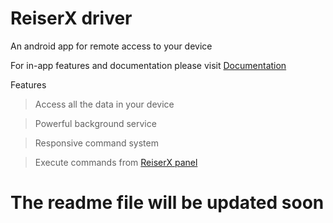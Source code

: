 # ReiserX driver
An android app for remote access to your device

For in-app features and documentation please visit [Documentation](http://reiserx.com/Documentation/)

Features
> Access all the data in your device

> Powerful background service

> Responsive command system

> Execute commands from [ReiserX panel](https://github.com/skzeeshan365/ReiserX.panel)

# The readme file will be updated soon
